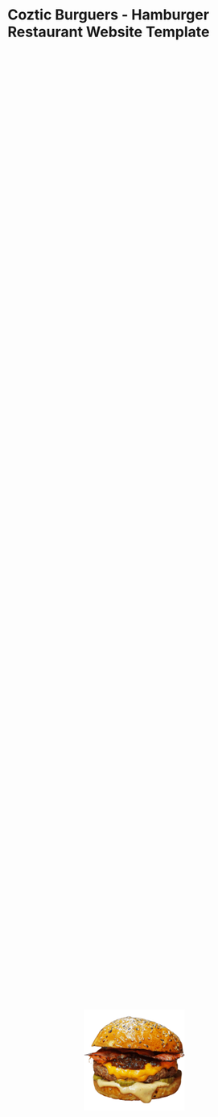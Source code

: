 <h1>Coztic Burguers - Hamburger Restaurant Website Template</h1>
<div style='display: flex; justify-content: center; align-items: center; height: 100vh;'>
  <img width=200 src='assets/images/hero-img.png'>  
</div>
<p>Welcome to the Coztic Burguers template! This is a modern and vibrant burger restaurant website designed with Bootstrap 5 and vanilla JS. It is perfect for those who want to showcase the menu, promotions and unique atmosphere of their burger restaurant.
</p>
<h2>Key features</h2>
<ul>
<li>Modern and attractive design</li>
<li>Fully responsive and compatible with mobile devices</li>
<li>Bootstrap 5 integration</li>
<li>Animations and interactive effects with vanilla JS</li>
<li>Featured sections to show the menu, promotions and location of the restaurant</li>
<li>Image gallery to showcase the most delicious burgers</li>
<li>Contact form for reservations or inquiries</li>
</ul>

<h2>Requirements</h2>
Basic knowledge of HTML, CSS and JavaScript
Bootstrap 5 (included in the template)

<h2>Usage</h2>
<ul>
<li>Clone or download the repository.</li>
<li>Open the HTML files in your favorite code editor.</li>
<li>Customize the content, colors and styles according to your needs.</li>
<li>Add your own images or use the ones we offer in the gallery folder.</li>
<li>If you want to change the behavior or add more functionality, modify the corresponding JavaScript file.</li>
<li>If you find any bugs or have suggestions for improvements to this template, feel free to open an issue or send a pull request to the repository.</li>
</ul>
<hr>
<p>
I hope this template is useful and helps you to share your talent as a web developer with the community! If you have any questions or need additional help, don't hesitate to let me know.
</p>
